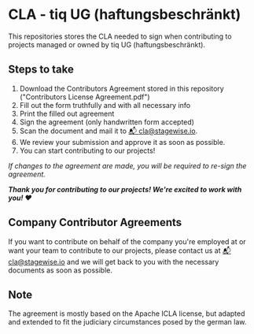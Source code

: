 # CLA - tiq UG (haftungsbeschränkt)

This repositories stores the CLA needed to sign when contributing to projects managed or owned by tiq UG (haftungsbeschränkt).

## Steps to take

1. Download the Contributors Agreement stored in this repository ("Contributors License Agreement.pdf")
2. Fill out the form truthfully and with all necessary info
3. Print the filled out agreement
4. Sign the agreement (only handwritten form accepted)
5. Scan the document and mail it to [📬 cla@stagewise.io](cla@stagewise.io).
6. We review your submission and approve it as soon as possible.
7. You can start contributing to our projects!

*If changes to the agreement are made, you will be required to re-sign the agreement.*

***Thank you for contributing to our projects! We're excited to work with you! ❤️***

## Company Contributor Agreements

If you want to contribute on behalf of the company you're employed at or want your team to contribute to our projects, please contact us at [📬 cla@stagewise.io](cla@stagewise.io) and we will get back to you with the necessary documents as soon as possible.

## Note

The agreement is mostly based on the Apache ICLA license, but adapted and extended to fit the judiciary circumstances posed by the german law.
